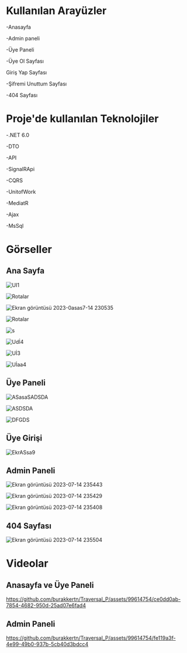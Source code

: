 
<h1>Kullanılan Arayüzler</h1>

<p>-Anasayfa</p>
<p>-Admin paneli</p>
<p>-Üye Paneli</p>
<p>-Üye Ol Sayfası</p>
<p>Giriş Yap Sayfası</p>
<p>-Şifremi Unuttum Sayfası</p>
<p>-404 Sayfası</p>

<h1>Proje'de kullanılan Teknolojiler</h1>
<p>-.NET 6.0</p>
<p>-DTO</p>
<p>-API</p>
<p>-SignalRApi</p>
<p>-CQRS</p>
<p>-UnitofWork</p>
<p>-MediatR</p>
<p>-Ajax</p>
<p>-MsSql</p>
  
# Görseller

## Ana Sayfa
![UI1](https://github.com/burakkertn/Traversal_P/assets/99614754/fe38ffb2-c3c2-4bbf-a25f-69225fee3f2b)

![Rotalar](https://github.com/burakkertn/Traversal_P/assets/99614754/b7442456-191f-46e3-8078-99ec1fd8c6f1)

![Ekran görüntüsü 2023-0asas7-14 230535](https://github.com/burakkertn/Traversal_P/assets/99614754/6a014faa-ac39-43bb-9d2a-44673dfdbe31)

![Rotalar](https://github.com/burakkertn/Traversal_P/assets/99614754/42dbaf4c-4a4d-4e76-851c-8d6371e8dc76)

![s](https://github.com/burakkertn/Traversal_P/assets/99614754/a21d81ad-e6d4-420f-b573-eec3c58bd97d)

![Udİ4](https://github.com/burakkertn/Traversal_P/assets/99614754/15326a71-ce4e-43b0-9a58-9eb82918cae5)

![Uİ3](https://github.com/burakkertn/Traversal_P/assets/99614754/8d71c537-9015-4f76-b4bc-3d5ea3c08bcf)

![Uİaa4](https://github.com/burakkertn/Traversal_P/assets/99614754/ea5ba175-4b49-4aea-a8ec-2c61c9b53b93)


## Üye Paneli

![ASasaSADSDA](https://github.com/burakkertn/Traversal_P/assets/99614754/9187e1dd-5802-44c1-b7c3-ced4b69addbe)

![ASDSDA](https://github.com/burakkertn/Traversal_P/assets/99614754/6cd94000-75a3-442c-b113-ce08c8e03b4d)

![DFGDS](https://github.com/burakkertn/Traversal_P/assets/99614754/b1221cdd-71a5-4fe1-9538-725ec1fe5cb3)

## Üye Girişi

![EkrASsa9](https://github.com/burakkertn/Traversal_P/assets/99614754/1548b803-0038-49d6-bb3a-4eeaa598898b)


## Admin Paneli

![Ekran görüntüsü 2023-07-14 235443](https://github.com/burakkertn/Traversal_P/assets/99614754/d076c69b-8480-48cc-8b58-e61329e10a17)

![Ekran görüntüsü 2023-07-14 235429](https://github.com/burakkertn/Traversal_P/assets/99614754/6a741245-da79-4665-98b1-03e054e03a9e)

![Ekran görüntüsü 2023-07-14 235408](https://github.com/burakkertn/Traversal_P/assets/99614754/b5ee244b-2d2f-4400-a943-21bec14e2a69)

## 404 Sayfası

![Ekran görüntüsü 2023-07-14 235504](https://github.com/burakkertn/Traversal_P/assets/99614754/1c9eb796-d32e-4484-89a8-e6239b1dd28f)


# Videolar

## Anasayfa ve Üye Paneli

https://github.com/burakkertn/Traversal_P/assets/99614754/ce0dd0ab-7854-4682-950d-25ad07e6fad4

## Admin Paneli

https://github.com/burakkertn/Traversal_P/assets/99614754/fe119a3f-4e99-49b0-937b-5cb40d3bdcc4




